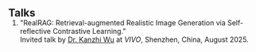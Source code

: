<h2 id="Invited Talks" style="margin: 2px 0px -15px;">Talks</h2>

<div class="publications">
  <ol class="bibliography">
    <li>
      <span class="title">"RealRAG: Retrieval-augmented Realistic Image Generation via Self-reflective Contrastive Learning."</span><br>
      Invited talk by <a href="https://scholar.google.com.hk/citations?user=N0WHQ2wAAAAJ&hl=zh-CN&oi=ao" target="_blank">Dr. Kanzhi Wu</a> at <em>VIVO</em>, Shenzhen, China, August 2025.<br>
    </li>
  </ol>
</div>
